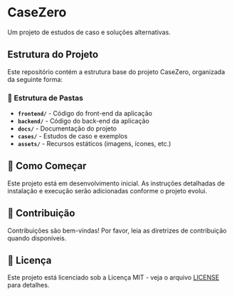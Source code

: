 # CaseZero

Um projeto de estudos de caso e soluções alternativas.

## Estrutura do Projeto

Este repositório contém a estrutura base do projeto CaseZero, organizada da seguinte forma:

### 📁 Estrutura de Pastas

- **`frontend/`** - Código do front-end da aplicação
- **`backend/`** - Código do back-end da aplicação
- **`docs/`** - Documentação do projeto
- **`cases/`** - Estudos de caso e exemplos
- **`assets/`** - Recursos estáticos (imagens, ícones, etc.)

## 🚀 Como Começar

Este projeto está em desenvolvimento inicial. As instruções detalhadas de instalação e execução serão adicionadas conforme o projeto evolui.

## 🤝 Contribuição

Contribuições são bem-vindas! Por favor, leia as diretrizes de contribuição quando disponíveis.

## 📄 Licença

Este projeto está licenciado sob a Licença MIT - veja o arquivo [LICENSE](LICENSE) para detalhes.